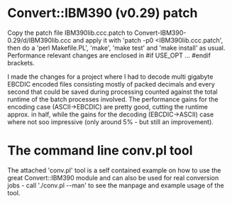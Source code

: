 # Convert::IBM390 (v0.29) patch

Copy the patch file IBM390lib.ccc.patch to Convert-IBM390-0.29/d/IBM390lib.ccc and apply it with 'patch -p0 <IBM390lib.ccc.patch', then do a 'perl Makefile.PL', 'make', 'make test' and 'make install' as usual.
Performance relevant changes are enclosed in #if USE_OPT ... #endif brackets.

I made the changes for a project where I had to decode multi gigabyte EBCDIC encoded files consisting mostly of packed decimals and every second that could be saved during processing counted against the total runtime of the batch processes involved.
The performance gains for the encoding case (ASCII->EBCDIC) are pretty good, cutting the runtime approx. in half, while the gains for the decoding (EBCDIC->ASCII) case where not soo impressive (only around 5% - but still an improvement).

# The command line conv.pl tool

The attached 'conv.pl' tool is a self contained example on how to use the great Convert::IBM390 module and can also be used for real conversion jobs - call './conv.pl --man' to see the manpage and example usage of the tool.
